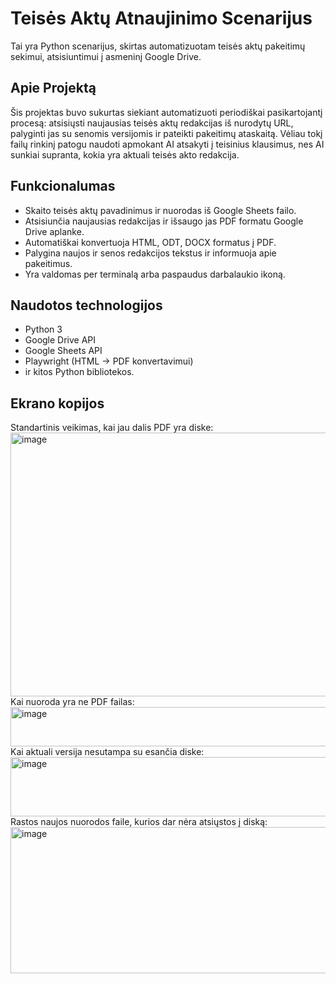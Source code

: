 # Teisės Aktų Atnaujinimo Scenarijus

Tai yra Python scenarijus, skirtas automatizuotam teisės aktų pakeitimų sekimui, atsisiuntimui į asmeninį Google Drive.

## Apie Projektą

Šis projektas buvo sukurtas siekiant automatizuoti periodiškai pasikartojantį procesą: atsisiųsti naujausias teisės aktų redakcijas iš nurodytų URL, palyginti jas su senomis versijomis ir pateikti pakeitimų ataskaitą. Vėliau tokį failų rinkinį patogu naudoti apmokant AI atsakyti į teisinius klausimus, nes AI sunkiai supranta, kokia yra aktuali teisės akto redakcija.

## Funkcionalumas

* Skaito teisės aktų pavadinimus ir nuorodas iš Google Sheets failo.
* Atsisiunčia naujausias redakcijas ir išsaugo jas PDF formatu Google Drive aplanke.
* Automatiškai konvertuoja HTML, ODT, DOCX formatus į PDF.
* Palygina naujos ir senos redakcijos tekstus ir informuoja apie pakeitimus.
* Yra valdomas per terminalą arba paspaudus darbalaukio ikoną.

## Naudotos technologijos

* Python 3
* Google Drive API
* Google Sheets API
* Playwright (HTML -> PDF konvertavimui)
* ir kitos Python bibliotekos.

## Ekrano kopijos
Standartinis veikimas, kai jau dalis PDF yra diske:
<img width="1245" height="422" alt="image" src="https://github.com/user-attachments/assets/b95a4af6-d9af-46e3-b6dd-efd3cf2f1154" />
Kai nuoroda yra ne PDF failas:
<img width="1631" height="63" alt="image" src="https://github.com/user-attachments/assets/7a16b397-89b3-4588-baec-bbb12294f20c" />
Kai aktuali versija nesutampa su esančia diske:
<img width="595" height="95" alt="image" src="https://github.com/user-attachments/assets/366e0261-50bd-43f5-aef7-134daacdb7cf" />
Rastos naujos nuorodos faile, kurios dar nėra atsiųstos į diską:
<img width="871" height="234" alt="image" src="https://github.com/user-attachments/assets/15064ef0-8e2d-4e2c-bab8-bb3cf1d362ad" />


